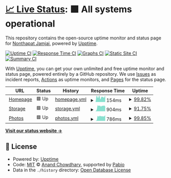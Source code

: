 # [📈 Live Status](https://status.deknoinarak.com): <!--live status--> **🟩 All systems operational**

This repository contains the open-source uptime monitor and status page for [Nonthapat Jamjai](https://status.deknoinarak.com), powered by [Upptime](https://github.com/upptime/upptime).

[![Uptime CI](https://github.com/deknoinarak/status/workflows/Uptime%20CI/badge.svg)](https://github.com/deknoinarak/status/actions?query=workflow%3A%22Uptime+CI%22)
[![Response Time CI](https://github.com/deknoinarak/status/workflows/Response%20Time%20CI/badge.svg)](https://github.com/deknoinarak/status/actions?query=workflow%3A%22Response+Time+CI%22)
[![Graphs CI](https://github.com/deknoinarak/status/workflows/Graphs%20CI/badge.svg)](https://github.com/deknoinarak/status/actions?query=workflow%3A%22Graphs+CI%22)
[![Static Site CI](https://github.com/deknoinarak/status/workflows/Static%20Site%20CI/badge.svg)](https://github.com/deknoinarak/status/actions?query=workflow%3A%22Static+Site+CI%22)
[![Summary CI](https://github.com/deknoinarak/status/workflows/Summary%20CI/badge.svg)](https://github.com/deknoinarak/status/actions?query=workflow%3A%22Summary+CI%22)

With [Upptime](https://upptime.js.org), you can get your own unlimited and free uptime monitor and status page, powered entirely by a GitHub repository. We use [Issues](https://github.com/deknoinarak/status/issues) as incident reports, [Actions](https://github.com/deknoinarak/status/actions) as uptime monitors, and [Pages](https://status.deknoinarak.com) for the status page.

<!--start: status pages-->
<!-- This summary is generated by Upptime (https://github.com/upptime/upptime) -->
<!-- Do not edit this manually, your changes will be overwritten -->
<!-- prettier-ignore -->
| URL | Status | History | Response Time | Uptime |
| --- | ------ | ------- | ------------- | ------ |
| <img alt="" src="https://icons.duckduckgo.com/ip3/www.deknoinarak.com.ico" height="13"> [Homepage](https://www.deknoinarak.com) | 🟩 Up | [homepage.yml](https://github.com/Deknoinarak/status/commits/HEAD/history/homepage.yml) | <details><summary><img alt="Response time graph" src="./graphs/homepage/response-time-week.png" height="20"> 154ms</summary><br><a href="https://status.deknoinarak.com/history/homepage"><img alt="Response time 194" src="https://img.shields.io/endpoint?url=https%3A%2F%2Fraw.githubusercontent.com%2FDeknoinarak%2Fstatus%2FHEAD%2Fapi%2Fhomepage%2Fresponse-time.json"></a><br><a href="https://status.deknoinarak.com/history/homepage"><img alt="24-hour response time 195" src="https://img.shields.io/endpoint?url=https%3A%2F%2Fraw.githubusercontent.com%2FDeknoinarak%2Fstatus%2FHEAD%2Fapi%2Fhomepage%2Fresponse-time-day.json"></a><br><a href="https://status.deknoinarak.com/history/homepage"><img alt="7-day response time 154" src="https://img.shields.io/endpoint?url=https%3A%2F%2Fraw.githubusercontent.com%2FDeknoinarak%2Fstatus%2FHEAD%2Fapi%2Fhomepage%2Fresponse-time-week.json"></a><br><a href="https://status.deknoinarak.com/history/homepage"><img alt="30-day response time 294" src="https://img.shields.io/endpoint?url=https%3A%2F%2Fraw.githubusercontent.com%2FDeknoinarak%2Fstatus%2FHEAD%2Fapi%2Fhomepage%2Fresponse-time-month.json"></a><br><a href="https://status.deknoinarak.com/history/homepage"><img alt="1-year response time 194" src="https://img.shields.io/endpoint?url=https%3A%2F%2Fraw.githubusercontent.com%2FDeknoinarak%2Fstatus%2FHEAD%2Fapi%2Fhomepage%2Fresponse-time-year.json"></a></details> | <details><summary><a href="https://status.deknoinarak.com/history/homepage">99.82%</a></summary><a href="https://status.deknoinarak.com/history/homepage"><img alt="All-time uptime 99.97%" src="https://img.shields.io/endpoint?url=https%3A%2F%2Fraw.githubusercontent.com%2FDeknoinarak%2Fstatus%2FHEAD%2Fapi%2Fhomepage%2Fuptime.json"></a><br><a href="https://status.deknoinarak.com/history/homepage"><img alt="24-hour uptime 100.00%" src="https://img.shields.io/endpoint?url=https%3A%2F%2Fraw.githubusercontent.com%2FDeknoinarak%2Fstatus%2FHEAD%2Fapi%2Fhomepage%2Fuptime-day.json"></a><br><a href="https://status.deknoinarak.com/history/homepage"><img alt="7-day uptime 99.82%" src="https://img.shields.io/endpoint?url=https%3A%2F%2Fraw.githubusercontent.com%2FDeknoinarak%2Fstatus%2FHEAD%2Fapi%2Fhomepage%2Fuptime-week.json"></a><br><a href="https://status.deknoinarak.com/history/homepage"><img alt="30-day uptime 99.96%" src="https://img.shields.io/endpoint?url=https%3A%2F%2Fraw.githubusercontent.com%2FDeknoinarak%2Fstatus%2FHEAD%2Fapi%2Fhomepage%2Fuptime-month.json"></a><br><a href="https://status.deknoinarak.com/history/homepage"><img alt="1-year uptime 99.97%" src="https://img.shields.io/endpoint?url=https%3A%2F%2Fraw.githubusercontent.com%2FDeknoinarak%2Fstatus%2FHEAD%2Fapi%2Fhomepage%2Fuptime-year.json"></a></details>
| <img alt="" src="https://icons.duckduckgo.com/ip3/nc.deknoinarak.com.ico" height="13"> [Storage](https://nc.deknoinarak.com/cron.php) | 🟩 Up | [storage.yml](https://github.com/Deknoinarak/status/commits/HEAD/history/storage.yml) | <details><summary><img alt="Response time graph" src="./graphs/storage/response-time-week.png" height="20"> 904ms</summary><br><a href="https://status.deknoinarak.com/history/storage"><img alt="Response time 1353" src="https://img.shields.io/endpoint?url=https%3A%2F%2Fraw.githubusercontent.com%2FDeknoinarak%2Fstatus%2FHEAD%2Fapi%2Fstorage%2Fresponse-time.json"></a><br><a href="https://status.deknoinarak.com/history/storage"><img alt="24-hour response time 877" src="https://img.shields.io/endpoint?url=https%3A%2F%2Fraw.githubusercontent.com%2FDeknoinarak%2Fstatus%2FHEAD%2Fapi%2Fstorage%2Fresponse-time-day.json"></a><br><a href="https://status.deknoinarak.com/history/storage"><img alt="7-day response time 904" src="https://img.shields.io/endpoint?url=https%3A%2F%2Fraw.githubusercontent.com%2FDeknoinarak%2Fstatus%2FHEAD%2Fapi%2Fstorage%2Fresponse-time-week.json"></a><br><a href="https://status.deknoinarak.com/history/storage"><img alt="30-day response time 920" src="https://img.shields.io/endpoint?url=https%3A%2F%2Fraw.githubusercontent.com%2FDeknoinarak%2Fstatus%2FHEAD%2Fapi%2Fstorage%2Fresponse-time-month.json"></a><br><a href="https://status.deknoinarak.com/history/storage"><img alt="1-year response time 1353" src="https://img.shields.io/endpoint?url=https%3A%2F%2Fraw.githubusercontent.com%2FDeknoinarak%2Fstatus%2FHEAD%2Fapi%2Fstorage%2Fresponse-time-year.json"></a></details> | <details><summary><a href="https://status.deknoinarak.com/history/storage">91.75%</a></summary><a href="https://status.deknoinarak.com/history/storage"><img alt="All-time uptime 84.58%" src="https://img.shields.io/endpoint?url=https%3A%2F%2Fraw.githubusercontent.com%2FDeknoinarak%2Fstatus%2FHEAD%2Fapi%2Fstorage%2Fuptime.json"></a><br><a href="https://status.deknoinarak.com/history/storage"><img alt="24-hour uptime 100.00%" src="https://img.shields.io/endpoint?url=https%3A%2F%2Fraw.githubusercontent.com%2FDeknoinarak%2Fstatus%2FHEAD%2Fapi%2Fstorage%2Fuptime-day.json"></a><br><a href="https://status.deknoinarak.com/history/storage"><img alt="7-day uptime 91.75%" src="https://img.shields.io/endpoint?url=https%3A%2F%2Fraw.githubusercontent.com%2FDeknoinarak%2Fstatus%2FHEAD%2Fapi%2Fstorage%2Fuptime-week.json"></a><br><a href="https://status.deknoinarak.com/history/storage"><img alt="30-day uptime 83.57%" src="https://img.shields.io/endpoint?url=https%3A%2F%2Fraw.githubusercontent.com%2FDeknoinarak%2Fstatus%2FHEAD%2Fapi%2Fstorage%2Fuptime-month.json"></a><br><a href="https://status.deknoinarak.com/history/storage"><img alt="1-year uptime 84.58%" src="https://img.shields.io/endpoint?url=https%3A%2F%2Fraw.githubusercontent.com%2FDeknoinarak%2Fstatus%2FHEAD%2Fapi%2Fstorage%2Fuptime-year.json"></a></details>
| <img alt="" src="https://icons.duckduckgo.com/ip3/immich.deknoinarak.com.ico" height="13"> [Photos](https://immich.deknoinarak.com) | 🟩 Up | [photos.yml](https://github.com/Deknoinarak/status/commits/HEAD/history/photos.yml) | <details><summary><img alt="Response time graph" src="./graphs/photos/response-time-week.png" height="20"> 786ms</summary><br><a href="https://status.deknoinarak.com/history/photos"><img alt="Response time 819" src="https://img.shields.io/endpoint?url=https%3A%2F%2Fraw.githubusercontent.com%2FDeknoinarak%2Fstatus%2FHEAD%2Fapi%2Fphotos%2Fresponse-time.json"></a><br><a href="https://status.deknoinarak.com/history/photos"><img alt="24-hour response time 1025" src="https://img.shields.io/endpoint?url=https%3A%2F%2Fraw.githubusercontent.com%2FDeknoinarak%2Fstatus%2FHEAD%2Fapi%2Fphotos%2Fresponse-time-day.json"></a><br><a href="https://status.deknoinarak.com/history/photos"><img alt="7-day response time 786" src="https://img.shields.io/endpoint?url=https%3A%2F%2Fraw.githubusercontent.com%2FDeknoinarak%2Fstatus%2FHEAD%2Fapi%2Fphotos%2Fresponse-time-week.json"></a><br><a href="https://status.deknoinarak.com/history/photos"><img alt="30-day response time 842" src="https://img.shields.io/endpoint?url=https%3A%2F%2Fraw.githubusercontent.com%2FDeknoinarak%2Fstatus%2FHEAD%2Fapi%2Fphotos%2Fresponse-time-month.json"></a><br><a href="https://status.deknoinarak.com/history/photos"><img alt="1-year response time 819" src="https://img.shields.io/endpoint?url=https%3A%2F%2Fraw.githubusercontent.com%2FDeknoinarak%2Fstatus%2FHEAD%2Fapi%2Fphotos%2Fresponse-time-year.json"></a></details> | <details><summary><a href="https://status.deknoinarak.com/history/photos">99.85%</a></summary><a href="https://status.deknoinarak.com/history/photos"><img alt="All-time uptime 96.89%" src="https://img.shields.io/endpoint?url=https%3A%2F%2Fraw.githubusercontent.com%2FDeknoinarak%2Fstatus%2FHEAD%2Fapi%2Fphotos%2Fuptime.json"></a><br><a href="https://status.deknoinarak.com/history/photos"><img alt="24-hour uptime 100.00%" src="https://img.shields.io/endpoint?url=https%3A%2F%2Fraw.githubusercontent.com%2FDeknoinarak%2Fstatus%2FHEAD%2Fapi%2Fphotos%2Fuptime-day.json"></a><br><a href="https://status.deknoinarak.com/history/photos"><img alt="7-day uptime 99.85%" src="https://img.shields.io/endpoint?url=https%3A%2F%2Fraw.githubusercontent.com%2FDeknoinarak%2Fstatus%2FHEAD%2Fapi%2Fphotos%2Fuptime-week.json"></a><br><a href="https://status.deknoinarak.com/history/photos"><img alt="30-day uptime 99.97%" src="https://img.shields.io/endpoint?url=https%3A%2F%2Fraw.githubusercontent.com%2FDeknoinarak%2Fstatus%2FHEAD%2Fapi%2Fphotos%2Fuptime-month.json"></a><br><a href="https://status.deknoinarak.com/history/photos"><img alt="1-year uptime 96.89%" src="https://img.shields.io/endpoint?url=https%3A%2F%2Fraw.githubusercontent.com%2FDeknoinarak%2Fstatus%2FHEAD%2Fapi%2Fphotos%2Fuptime-year.json"></a></details>

<!--end: status pages-->

[**Visit our status website →**](https://status.deknoinarak.com)

## 📄 License

- Powered by: [Upptime](https://github.com/upptime/upptime)
- Code: [MIT](./LICENSE) © [Anand Chowdhary](https://anandchowdhary.com), supported by [Pabio](https://pabio.com)
- Data in the `./history` directory: [Open Database License](https://opendatacommons.org/licenses/odbl/1-0/)
